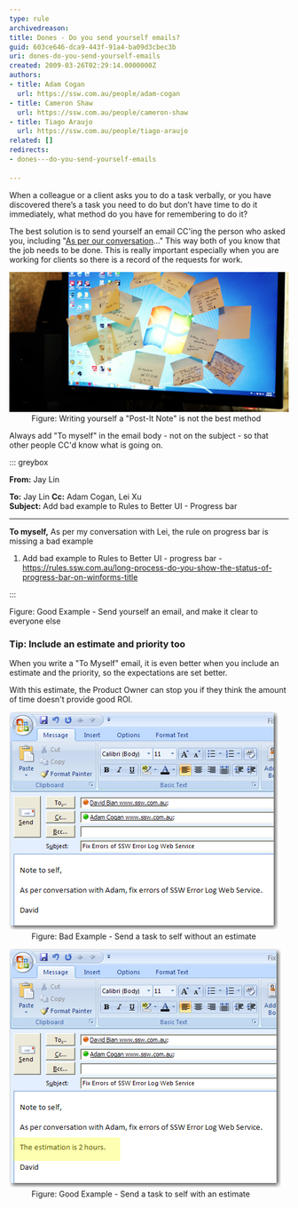 ```yaml
---
type: rule
archivedreason: 
title: Dones - Do you send yourself emails?
guid: 603ce646-dca9-443f-91a4-ba09d3cbec3b
uri: dones-do-you-send-yourself-emails
created: 2009-03-26T02:29:14.0000000Z
authors:
- title: Adam Cogan
  url: https://ssw.com.au/people/adam-cogan
- title: Cameron Shaw
  url: https://ssw.com.au/people/cameron-shaw
- title: Tiago Araujo
  url: https://ssw.com.au/people/tiago-araujo
related: []
redirects:
- dones---do-you-send-yourself-emails

---
```


When a colleague or a client asks you to do a task verbally, or you have discovered there’s a task you need to do but don’t have time to do it immediately, what method do you have for remembering to do it?

The best solution is to send yourself an email CC'ing the person who asked you, including "[As per our conversation](/Pages/DoYouAlwaysSendAnAsPerOurConversationEmail.aspx)..." This way both of you know that the job needs to be done. This is really important especially when you are working for clients so there is a record of the requests for work.

<!--endintro-->
<dl class="badImage"><dt> <img src="postit-screen.jpg" alt="postit-screen.jpg"> </dt><dd>Figure: Writing yourself a "Post-It Note" is not the best method<br></dd></dl>
Always add "To myself" in the email body - not on the subject - so that other people CC'd know what is going on.


::: greybox

**From:** Jay Lin

**To:** Jay Lin
 **Cc:** Adam Cogan, Lei Xu    
 **Subject:** Add bad example to Rules to Better UI -  Progress bar

-----------

**To myself,** 
As per my conversation with Lei, the rule on progress bar is missing a bad example

1. Add bad example to Rules to Better UI - progress bar - https://rules.ssw.com.au/long-process-do-you-show-the-status-of-progress-bar-on-winforms-title

:::

Figure: Good Example - Send yourself an email, and make it clear to everyone else
### Tip: Include an estimate and priority too 

When you write a "To Myself" email, it is even better when you include an estimate and the priority, so the expectations are set better.

With this estimate, the Product Owner can stop you if they think the amount of time doesn't provide good ROI.
<dl class="badImage"><dt> <img src="EmailWithoutEstimation.JPG" alt="Send a task to self without an estimation" class="ms-rteCustom-ImageArea" style="width:485px;"> </dt><dd>Figure: Bad Example - Send a task to self without an estimate</dd></dl> <dl class="goodImage"> <dt> <img src="EmailWithEstimation.jpg" alt="Send a task to self with an estimation" class="ms-rteCustom-ImageArea"> <br>
   </dt><dd>Figure: Good Example - Send a task to self with an estimate</dd></dl>
